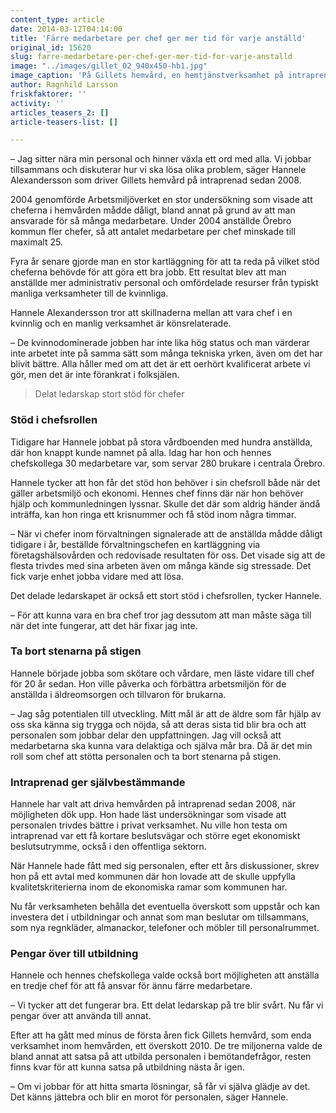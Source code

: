 ```yaml
---
content_type: article
date: 2014-03-12T04:14:00
title: 'Färre medarbetare per chef ger mer tid för varje anställd'
original_id: 15620
slug: farre-medarbetare-per-chef-ger-mer-tid-for-varje-anstalld
image: "../images/gillet_02_940x450-hb1.jpg"
image_caption: 'På Gillets hemvård, en hemtjänstverksamhet på intraprenad i Örebro, har de två cheferna 30 medarbetare var. Det är en låg siffra jämfört med många verksamheter inom vård och omsorg.'
author: Ragnhild Larsson
friskfaktorer: ''
activity: ''
articles_teasers_2: []
article-teasers-list: []

---
```


– Jag sitter nära min personal och hinner växla ett ord med alla. Vi jobbar tillsammans och diskuterar hur vi ska lösa olika problem, säger Hannele Alexandersson som driver Gillets hemvård på intraprenad sedan 2008.

2004 genomförde Arbetsmiljöverket en stor undersökning som visade att cheferna i hemvården mådde dåligt, bland annat på grund av att man ansvarade för så många medarbetare. Under 2004 anställde Örebro kommun fler chefer, så att antalet medarbetare per chef minskade till maximalt 25.

Fyra år senare gjorde man en stor kartläggning för att ta reda på vilket stöd cheferna behövde för att göra ett bra jobb. Ett resultat blev att man anställde mer administrativ personal och omfördelade resurser från typiskt manliga verksamheter till de kvinnliga.

Hannele Alexandersson tror att skillnaderna mellan att vara chef i en kvinnlig och en manlig verksamhet är könsrelaterade.

– De kvinnodominerade jobben har inte lika hög status och man värderar inte arbetet inte på samma sätt som många tekniska yrken, även om det har blivit bättre. Alla håller med om att det är ett oerhört kvalificerat arbete vi gör, men det är inte förankrat i folksjälen.

> Delat ledarskap stort stöd för chefer

### Stöd i chefsrollen

Tidigare har Hannele jobbat på stora vårdboenden med hundra anställda, där hon knappt kunde namnet på alla. Idag har hon och hennes chefskollega 30 medarbetare var, som servar 280 brukare i centrala Örebro.

Hannele tycker att hon får det stöd hon behöver i sin chefsroll både när det gäller arbetsmiljö och ekonomi. Hennes chef finns där när hon behöver hjälp och kommunledningen lyssnar. Skulle det där som aldrig händer ändå inträffa, kan hon ringa ett krisnummer och få stöd inom några timmar.

– När vi chefer inom förvaltningen signalerade att de anställda mådde dåligt tidigare i år, beställde förvaltningschefen en kartläggning via företagshälsovården och redovisade resultaten för oss. Det visade sig att de flesta trivdes med sina arbeten även om många kände sig stressade. Det fick varje enhet jobba vidare med att lösa.

Det delade ledarskapet är också ett stort stöd i chefsrollen, tycker Hannele.

– För att kunna vara en bra chef tror jag dessutom att man måste säga till när det inte fungerar, att det här fixar jag inte.

### Ta bort stenarna på stigen

Hannele började jobba som skötare och vårdare, men läste vidare till chef för 20 år sedan. Hon ville påverka och förbättra arbetsmiljön för de anställda i äldreomsorgen och tillvaron för brukarna.

– Jag såg potentialen till utveckling. Mitt mål är att de äldre som får hjälp av oss ska känna sig trygga och nöjda, så att deras sista tid blir bra och att personalen som jobbar delar den uppfattningen. Jag vill också att medarbetarna ska kunna vara delaktiga och själva mår bra. Då är det min roll som chef att stötta personalen och ta bort stenarna på stigen.

### Intraprenad ger självbestämmande

Hannele har valt att driva hemvården på intraprenad sedan 2008, när möjligheten dök upp. Hon hade läst undersökningar som visade att personalen trivdes bättre i privat verksamhet. Nu ville hon testa om intraprenad var ett få kortare beslutsvägar och större eget ekonomiskt beslutsutrymme, också i den offentliga sektorn.

När Hannele hade fått med sig personalen, efter ett års diskussioner, skrev hon på ett avtal med kommunen där hon lovade att de skulle uppfylla kvalitetskriterierna inom de ekonomiska ramar som kommunen har.

Nu får verksamheten behålla det eventuella överskott som uppstår och kan investera det i utbildningar och annat som man beslutar om tillsammans, som nya regnkläder, almanackor, telefoner och möbler till personalrummet.

### Pengar över till utbildning

Hannele och hennes chefskollega valde också bort möjligheten att anställa en tredje chef för att få ansvar för ännu färre medarbetare.

– Vi tycker att det fungerar bra. Ett delat ledarskap på tre blir svårt. Nu får vi pengar över att använda till annat.

Efter att ha gått med minus de första åren fick Gillets hemvård, som enda verksamhet inom hemvården, ett överskott 2010. De tre miljonerna valde de bland annat att satsa på att utbilda personalen i bemötandefrågor, resten finns kvar för att kunna satsa på utbildning nästa år igen.

– Om vi jobbar för att hitta smarta lösningar, så får vi själva glädje av det. Det känns jättebra och blir en morot för personalen, säger Hannele.

